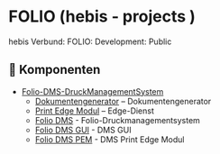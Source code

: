 # FOLIO (hebis - projects )
hebis Verbund: FOLIO: Development: Public

## 📁 Komponenten

- [Folio-DMS-DruckManagementSystem](https://github.com/hebis-eckardt/FOLIO-DMS-DruckManagementSystem)
  - [Dokumentengenerator](https://github.com/hebis-eckardt/dms-dokumentengenerator) – Dokumentengenerator
  - [Print Edge Modul](https://github.com/hebis-eckardt/print-edge-modul) – Edge-Dienst
  - [Folio DMS](https://github.com/hebis-eckardt/folio-druckmanagementsystem) - Folio-Druckmanagementsystem
  - [Folio DMS GUI](https://github.com/hebis-eckardt/dms-gui) - DMS GUI
  - [Folio DMS PEM](https://github.com/hebis-eckardt/dms-pem) - DMS Print Edge Modul

